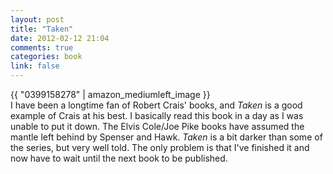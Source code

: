 ```yaml
---
layout: post
title: "Taken"
date: 2012-02-12 21:04
comments: true
categories: book
link: false
---
```

{{ "0399158278" | amazon_mediumleft_image }}  
I have been a longtime fan of Robert Crais' books, and _Taken_ is a good example of Crais at his best. I basically read this book in a day as I was unable to put it down. The Elvis Cole/Joe Pike books have assumed the mantle left behind by Spenser and Hawk. _Taken_ is a bit darker than some of the series, but very well told. The only problem is that I've finished it and now have to wait until the next book to be published. 
